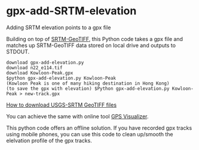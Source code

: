 # gpx-add-SRTM-elevation
Adding SRTM elevation points to a gpx file

Building on top of [SRTM-GeoTIFF](https://github.com/nicholas-fong/SRTM-GeoTIFF), this Python code takes a gpx file and matches up SRTM-GeoTIFF data stored on local drive and outputs to STDOUT.
```
download gpx-add-elevation.py
download n22_e114.tif
download Kowloon-Peak.gpx
$python gpx-add-elevation.py Kowloon-Peak
(Kowloon Peak is one of many hiking destination in Hong Kong)
(to save the gpx with elevation) $Python gpx-add-elevation.py Kowloon-Peak > new-track.gpx
```

[How to download USGS-SRTM GeoTIFF files](https://github.com/nicholas-fong/gpx-add-SRTM-elevation/blob/main/EarthExplorer-howto.md)

You can achieve the same with online tool [GPS Visualizer](https://www.gpsvisualizer.com/).

This python code offers an offline solution. If you have recorded gpx tracks using mobile phones, you can use this code to clean up/smooth the elelvation profile of the gpx tracks. 
